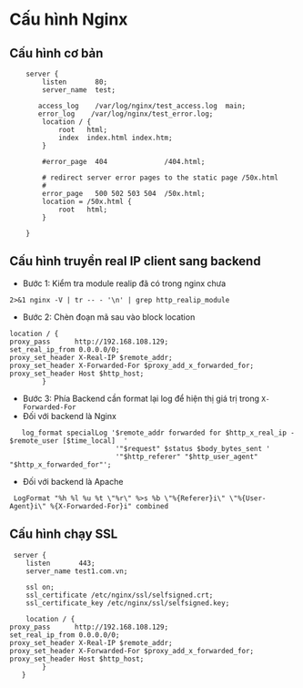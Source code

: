 # Cấu hình Nginx

## Cấu hình cơ bản 
```
    server {
        listen       80;
        server_name  test;

       access_log    /var/log/nginx/test_access.log  main;
       error_log    /var/log/nginx/test_error.log;
        location / {
            root   html;
            index  index.html index.htm;
        }

        #error_page  404              /404.html;

        # redirect server error pages to the static page /50x.html
        #
        error_page   500 502 503 504  /50x.html;
        location = /50x.html {
            root   html;
        }

    }
```
## Cấu hình truyền real IP client sang backend
 - Bước 1: Kiểm tra module realip đã có trong nginx chưa
 ```
 2>&1 nginx -V | tr -- - '\n' | grep http_realip_module
 ```
 - Bước 2: Chèn đoạn mã sau vào block location
```
location / {
proxy_pass      http://192.168.108.129;
set_real_ip_from 0.0.0.0/0;
proxy_set_header X-Real-IP $remote_addr;
proxy_set_header X-Forwarded-For $proxy_add_x_forwarded_for;
proxy_set_header Host $http_host;
        }
```
- Bước 3: Phía Backend cần format lại log để hiện thị giá trị trong `X-Forwarded-For`
- Đối với backend là Nginx
```
   log_format specialLog '$remote_addr forwarded for $http_x_real_ip - $remote_user [$time_local]  '
                          '"$request" $status $body_bytes_sent '
                          '"$http_referer" "$http_user_agent" "$http_x_forwarded_for"';
```
-  Đối với backend là Apache
```
 LogFormat "%h %l %u %t \"%r\" %>s %b \"%{Referer}i\" \"%{User-Agent}i\" %{X-Forwarded-For}i" combined
```
## Cấu hình chạy SSL
```
 server {
    listen       443;
    server_name test1.com.vn;

    ssl on;
    ssl_certificate /etc/nginx/ssl/selfsigned.crt;
    ssl_certificate_key /etc/nginx/ssl/selfsigned.key;
    
    location / {
proxy_pass      http://192.168.108.129;
set_real_ip_from 0.0.0.0/0;
proxy_set_header X-Real-IP $remote_addr;
proxy_set_header X-Forwarded-For $proxy_add_x_forwarded_for;
proxy_set_header Host $http_host;
        }
   }
```
